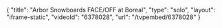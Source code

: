 {
    "title": "Arbor Snowboards FACE\/OFF at Boreal",
    "type": "solo",
    "layout": "iframe-static",
    "videoId": "6378028",
    "url": "\/tvpembed\/6378028"
}